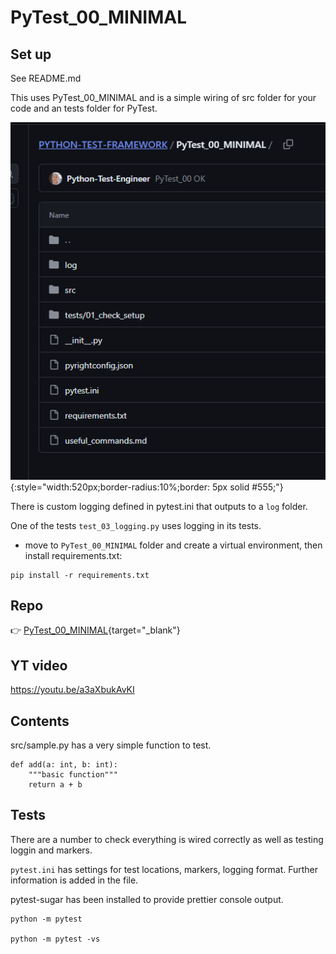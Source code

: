 # PyTest_00_MINIMAL

## Set up

See README.md

This uses PyTest_00_MINIMAL and is a simple wiring of src folder for your code and an tests folder for PyTest.

![test-suite](../assets/images/pytest-00-minimal.png ){:style="width:520px;border-radius:10%;border: 5px solid #555;"}

There is custom logging defined in pytest.ini that outputs to a `log` folder.

One of the tests `test_03_logging.py` uses logging in its tests.

- move to `PyTest_00_MINIMAL` folder and create a virtual environment, then install requirements.txt:

```
pip install -r requirements.txt
```

## Repo

👉 [ PyTest_00_MINIMAL](https://github.com/Python-Test-Engineer/PYTHON-TEST-FRAMEWORK/tree/main/PyTest_00_MINIMAL){target="_blank"}

## YT video

https://youtu.be/a3aXbukAvKI

## Contents

src/sample.py has a very simple function to test.

```
def add(a: int, b: int):
    """basic function"""
    return a + b
```
## Tests

There are a number to check everything is wired correctly as well as testing loggin and markers.

`pytest.ini` has settings for test locations, markers, logging format. Further information is added in the file.

pytest-sugar has been installed to provide prettier console output.

```
python -m pytest 

python -m pytest -vs
```

